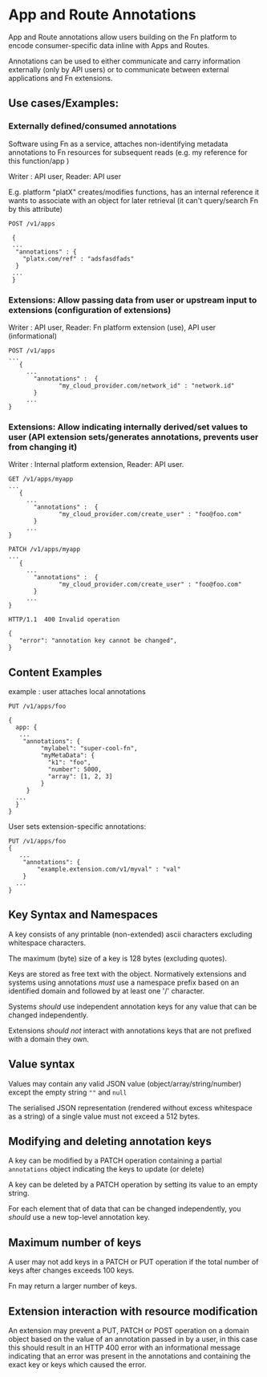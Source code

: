 # App and Route Annotations

App and Route annotations allow users building on the Fn platform to encode consumer-specific data inline with Apps and Routes.

Annotations can be used to either communicate and carry information externally (only by API users) or to communicate between external applications and Fn extensions.

## Use cases/Examples:

### Externally defined/consumed annotations

Software using Fn as a service,  attaches non-identifying metadata annotations to Fn resources for subsequent reads (e.g. my reference for this function/app )

Writer : API user, Reader: API user

E.g.  platform "platX" creates/modifies functions, has an internal reference it wants to associate with an object for later retrieval (it can't query/search Fn by this attribute)

```
POST /v1/apps

 {
 ...
  "annotations" : {
    "platx.com/ref" : "adsfasdfads"
  }
 ...
 }
```

### Extensions: Allow passing data from user or upstream input to extensions (configuration of extensions)

Writer : API user, Reader: Fn platform extension  (use), API user (informational)

```
POST /v1/apps
...
   {
     ...
       "annotations" :  {
              "my_cloud_provider.com/network_id" : "network.id"
       }
     ...
}
```

###  Extensions: Allow indicating internally derived/set values to user (API extension sets/generates annotations, prevents user from changing it)

Writer : Internal platform extension, Reader: API user.


```
GET /v1/apps/myapp
...
   {
     ...
       "annotations" :  {
              "my_cloud_provider.com/create_user" : "foo@foo.com"
       }
     ...
}
```



```
PATCH /v1/apps/myapp
...
   {
     ...
       "annotations" :  {
              "my_cloud_provider.com/create_user" : "foo@foo.com"
       }
     ...
}

HTTP/1.1  400 Invalid operation

{
   "error": "annotation key cannot be changed",
}
```

## Content Examples
example : user attaches local annotations

```
PUT /v1/apps/foo

{
  app: {
   ...
    "annotations": {
         "mylabel": "super-cool-fn",
         "myMetaData": {
           "k1": "foo",
           "number": 5000,
           "array": [1, 2, 3]
         }
     }
  ...
  }
}
```

User sets extension-specific annotations:

```
PUT /v1/apps/foo
{
   ...
    "annotations": {
        "example.extension.com/v1/myval" : "val"
    }
  ...
}
```

## Key Syntax and Namespaces

A key consists of any printable (non-extended) ascii characters excluding whitespace characters.

The maximum (byte) size of a key is 128 bytes (excluding quotes).

Keys are stored as free text with the object. Normatively extensions and systems using annotations *must* use a namespace prefix based on an identified domain and followed by at least one '/' character.

Systems *should* use independent annotation keys for any value that can be changed independently.

Extensions *should not* interact with annotations keys that are not prefixed with a domain they own.

## Value syntax

Values may contain any valid JSON value (object/array/string/number) except the empty string  `""` and `null`

The serialised JSON representation (rendered without excess whitespace as a string) of a single value must not exceed a 512 bytes.

## Modifying and deleting annotation keys

A key can be modified by a PATCH operation containing a partial `annotations` object indicating the keys to update (or delete)

A key can be deleted by a PATCH operation by setting its value to an empty string.

For each element that of data that can be changed independently, you *should* use a new top-level annotation key.

## Maximum number of keys

A user may not add keys in a PATCH or PUT operation if the total number of keys after changes exceeds 100 keys.

Fn may return a larger number of keys.

## Extension interaction with resource modification

An extension may prevent a PUT, PATCH or POST operation on a domain object based on the value of an annotation passed in by a user, in this case this should result in an HTTP  400 error with an informational message indicating that an error was present in the annotations and containing the exact key  or keys which caused the error.
